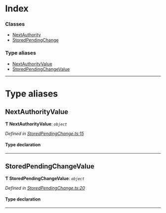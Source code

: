 

# Index

### Classes

* [NextAuthority](../classes/_storedpendingchange_.nextauthority.md)
* [StoredPendingChange](../classes/_storedpendingchange_.storedpendingchange.md)

### Type aliases

* [NextAuthorityValue](_storedpendingchange_.md#nextauthorityvalue)
* [StoredPendingChangeValue](_storedpendingchange_.md#storedpendingchangevalue)

---

# Type aliases

<a id="nextauthorityvalue"></a>

##  NextAuthorityValue

**Ƭ NextAuthorityValue**: *`object`*

*Defined in [StoredPendingChange.ts:15](https://github.com/polkadot-js/api/blob/4ade1e7/packages/types/src/StoredPendingChange.ts#L15)*

#### Type declaration

___
<a id="storedpendingchangevalue"></a>

##  StoredPendingChangeValue

**Ƭ StoredPendingChangeValue**: *`object`*

*Defined in [StoredPendingChange.ts:20](https://github.com/polkadot-js/api/blob/4ade1e7/packages/types/src/StoredPendingChange.ts#L20)*

#### Type declaration

___

